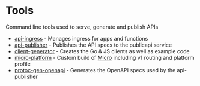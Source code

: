 # Tools

Command line tools used to serve, generate and publish APIs

- [api-ingress](api-ingress) - Manages ingress for apps and functions
- [api-publisher](api-publisher) - Publishes the API specs to the publicapi service
- [client-generator](client-generator) - Creates the Go & JS clients as well as example code
- [micro-platform](micro-platform) - Custom build of [Micro](https://github.com/micro/micro) including v1 routing and platform profile
- [protoc-gen-openapi](protoc-gen-openapi) - Generates the OpenAPI specs used by the api-publisher
